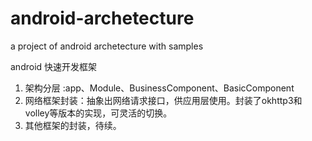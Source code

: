 # android-archetecture
a project of android archetecture  with samples

android 快速开发框架
1. 架构分层 :app、Module、BusinessComponent、BasicComponent
2. 网络框架封装：抽象出网络请求接口，供应用层使用。封装了okhttp3和volley等版本的实现，可灵活的切换。
3. 其他框架的封装，待续。
